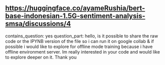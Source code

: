 ## https://huggingface.co/ayameRushia/bert-base-indonesian-1.5G-sentiment-analysis-smsa/discussions/4

contains_question: yes
question_part: hello, is it possible to share the raw code or the IPYNB version of the file so i can run it on google collab & if possible i would like to explore for offline mode training because i have offline environment server. Im really interested in your code and would like to explore deeper on it. Thank you